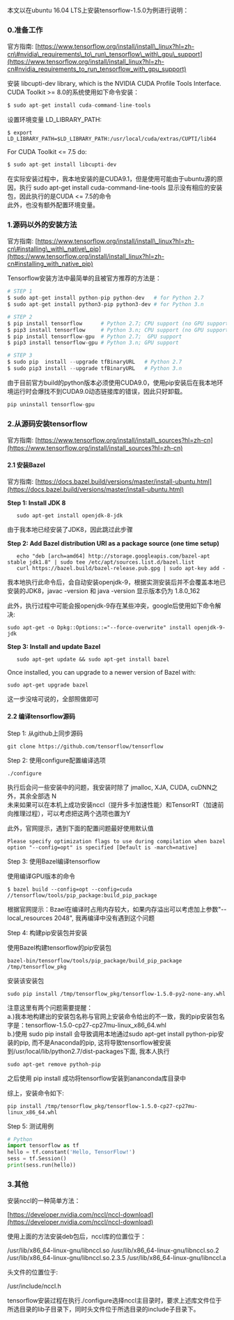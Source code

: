 本文以在ubuntu 16.04 LTS上安装tensorflow-1.5.0为例进行说明：

### **0.准备工作**

官方指南: [https://www.tensorflow.org/install/install\_linux?hl=zh-cn\#nvidia\_requirements\_to\_run\_tensorflow\_with\_gpu\_support](https://www.tensorflow.org/install/install_linux?hl=zh-cn#nvidia_requirements_to_run_tensorflow_with_gpu_support)

安装 libcupti-dev library, which is the NVIDIA CUDA Profile Tools Interface.  
CUDA Toolkit &gt;= 8.0的系统使用如下命令安装：

```python
$ sudo apt-get install cuda-command-line-tools
```

设置环境变量 LD\_LIBRARY\_PATH:

```shell
$ export LD_LIBRARY_PATH=$LD_LIBRARY_PATH:/usr/local/cuda/extras/CUPTI/lib64
```

For CUDA Toolkit &lt;= 7.5 do:

```python
$ sudo apt-get install libcupti-dev
```

在实际安装过程中，我本地安装的是CUDA9.1，但是使用可能由于ubuntu源的原因，执行 sudo apt-get install cuda-command-line-tools 显示没有相应的安装包，因此执行的是CUDA &lt;= 7.5的命令  
此外，也没有额外配置环境变量。

### **1.源码以外的安装方法**

官方指南: [https://www.tensorflow.org/install/install\_linux?hl=zh-cn\#installing\_with\_native\_pip](https://www.tensorflow.org/install/install_linux?hl=zh-cn#installing_with_native_pip)

Tensorflow安装方法中最简单的且被官方推荐的方法是：

```python
# STEP 1
$ sudo apt-get install python-pip python-dev   # for Python 2.7
$ sudo apt-get install python3-pip python3-dev # for Python 3.n

# STEP 2
$ pip install tensorflow      # Python 2.7; CPU support (no GPU support)
$ pip3 install tensorflow     # Python 3.n; CPU support (no GPU support)
$ pip install tensorflow-gpu  # Python 2.7;  GPU support
$ pip3 install tensorflow-gpu # Python 3.n; GPU support

# STEP 3
$ sudo pip  install --upgrade tfBinaryURL   # Python 2.7
$ sudo pip3 install --upgrade tfBinaryURL   # Python 3.n
```

由于目前官方build的python版本必须使用CUDA9.0，使用pip安装后在我本地环境运行时会爆找不到CUDA9.0动态链接库的错误，因此只好卸载。

```python
pip uninstall tensorflow-gpu
```

### **2.从源码安装tensorflow**

官方指南: [https://www.tensorflow.org/install/install\_sources?hl=zh-cn](https://www.tensorflow.org/install/install_sources?hl=zh-cn)

#### 2.1 安装Bazel

官方指南: [https://docs.bazel.build/versions/master/install-ubuntu.html](https://docs.bazel.build/versions/master/install-ubuntu.html)

**Step 1: Install JDK 8**

```shell
   sudo apt-get install openjdk-8-jdk
```

由于我本地已经安装了JDK8，因此跳过此步骤

**Step 2: Add Bazel distribution URI as a package source \(one time setup\)**

```shell
   echo "deb [arch=amd64] http://storage.googleapis.com/bazel-apt stable jdk1.8" | sudo tee /etc/apt/sources.list.d/bazel.list
   curl https://bazel.build/bazel-release.pub.gpg | sudo apt-key add -
```

我本地执行此命令后，会自动安装openjdk-9，根据实测安装后并不会覆盖本地已安装的JDK8，javac -version 和 java -version 显示版本仍为 1.8.0\_162

此外，执行过程中可能会报openjdk-9存在某些冲突，google后使用如下命令解决:

```shell
sudo apt-get -o Dpkg::Options::="--force-overwrite" install openjdk-9-jdk
```

**Step 3: Install and update Bazel**

```shell
   sudo apt-get update && sudo apt-get install bazel
```

Once installed, you can upgrade to a newer version of Bazel with:

```shell
sudo apt-get upgrade bazel
```

这一步没啥可说的，全部照做即可

#### 2.2 编译tensorflow源码

Step 1: 从github上同步源码

```shell
git clone https://github.com/tensorflow/tensorflow
```

Step 2: 使用configure配置编译选项

```shell
./configure
```

执行后会问一些安装中的问题，我安装时除了 jmalloc, XJA, CUDA, cuDNN之外，其余全部选 N  
未来如果可以在本机上成功安装nccl（提升多卡加速性能）和TensorRT（加速前向推理过程），可以考虑把这两个选项也置为Y

此外，官网提示，遇到下面的配置问题最好使用默认值

```shell
Please specify optimization flags to use during compilation when bazel option "--config=opt" is specified [Default is -march=native]
```

Step 3: 使用Bazel编译tensorflow

使用编译GPU版本的命令

```shell
$ bazel build --config=opt --config=cuda //tensorflow/tools/pip_package:build_pip_package
```

根据官网提示：Bzael在编译时占用内存较大，如果内存溢出可以考虑加上参数"--local\_resources 2048", 我再编译中没有遇到这个问题

Step 4: 构建pip安装包并安装

使用Bazel构建tensorflow的pip安装包

```shell
bazel-bin/tensorflow/tools/pip_package/build_pip_package /tmp/tensorflow_pkg
```

安装该安装包

```shell
sudo pip install /tmp/tensorflow_pkg/tensorflow-1.5.0-py2-none-any.whl
```

注意这里有两个问题需要提醒：  
a.\)我本地构建出的安装包名称与官网上安装命令给出的不一致，我的pip安装包名字是：tensorflow-1.5.0-cp27-cp27mu-linux\_x86\_64.whl  
b.\)使用 sudo pip install 会导致调用本地通过sudo apt-get install python-pip安装的pip, 而不是Anaconda的pip, 这将导致tensorflow被安装到/usr/local/lib/python2.7/dist-packages下面, 我本人执行

```shell
sudo apt-get remove pythoh-pip
```

之后使用 pip install 成功将tensorflow安装到ananconda库目录中

综上，安装命令如下:

```shell
pip install /tmp/tensorflow_pkg/tensorflow-1.5.0-cp27-cp27mu-linux_x86_64.whl
```

Step 5: 测试用例

```python
# Python
import tensorflow as tf
hello = tf.constant('Hello, TensorFlow!')
sess = tf.Session()
print(sess.run(hello))
```

### 3.其他

安装nccl的一种简单方法：

[https://developer.nvidia.com/nccl/nccl-download](https://developer.nvidia.com/nccl/nccl-download)

使用上面的方法安装deb包后，nccl库的位置位于：

/usr/lib/x86_64-linux-gnu/libnccl.so
/usr/lib/x86_64-linux-gnu/libnccl.so.2
/usr/lib/x86_64-linux-gnu/libnccl.so.2.3.5
/usr/lib/x86_64-linux-gnu/libnccl.a

头文件的位置位于:

/usr/include/nccl.h

tensorflow安装过程在执行./configure选择nccl主目录时，要求上述库文件位于所选目录的lib子目录下，同时头文件位于所选目录的include子目录下。













